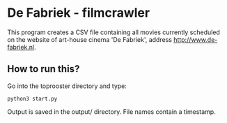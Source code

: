 # De Fabriek - filmcrawler

This program creates a CSV file containing all movies currently scheduled on the website of art-house cinema 'De Fabriek', address http://www.de-fabriek.nl. 

## How to run this?
Go into the toprooster directory and type:
```
python3 start.py
```

Output is saved in the output/ directory. File names contain a timestamp.

